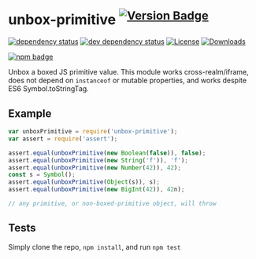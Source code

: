 # unbox-primitive <sup>[![Version Badge][2]][1]</sup>

[![dependency status][5]][6]
[![dev dependency status][7]][8]
[![License][license-image]][license-url]
[![Downloads][downloads-image]][downloads-url]

[![npm badge][11]][1]

Unbox a boxed JS primitive value. This module works cross-realm/iframe, does not depend on `instanceof` or mutable properties, and works despite ES6
Symbol.toStringTag.

## Example

```js
var unboxPrimitive = require('unbox-primitive');
var assert = require('assert');

assert.equal(unboxPrimitive(new Boolean(false)), false);
assert.equal(unboxPrimitive(new String('f')), 'f');
assert.equal(unboxPrimitive(new Number(42)), 42);
const s = Symbol();
assert.equal(unboxPrimitive(Object(s)), s);
assert.equal(unboxPrimitive(new BigInt(42)), 42n);

// any primitive, or non-boxed-primitive object, will throw
```

## Tests

Simply clone the repo, `npm install`, and run `npm test`

[1]: https://npmjs.org/package/unbox-primitive

[2]: https://versionbadg.es/ljharb/unbox-primitive.svg

[5]: https://david-dm.org/ljharb/unbox-primitive.svg

[6]: https://david-dm.org/ljharb/unbox-primitive

[7]: https://david-dm.org/ljharb/unbox-primitive/dev-status.svg

[8]: https://david-dm.org/ljharb/unbox-primitive#info=devDependencies

[11]: https://nodei.co/npm/unbox-primitive.png?downloads=true&stars=true

[license-image]: https://img.shields.io/npm/l/unbox-primitive.svg

[license-url]: LICENSE

[downloads-image]: https://img.shields.io/npm/dm/unbox-primitive.svg

[downloads-url]: https://npm-stat.com/charts.html?package=unbox-primitive
